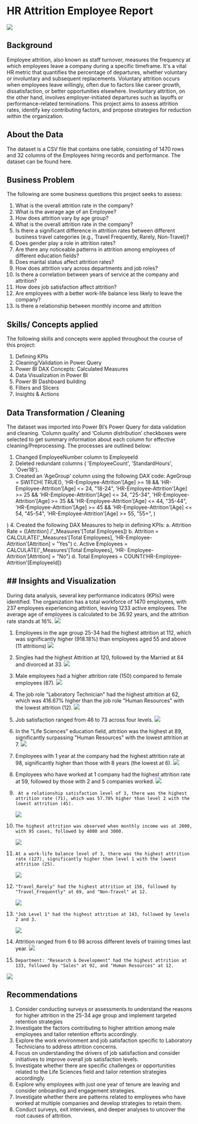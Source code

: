 # HR Attrition Employee Report
![](attrtion_image.jpg) 

## Background
Employee attrition, also known as staff turnover, measures the frequency at which employees leave a company during a specific timeframe. It's a vital HR metric that quantifies the percentage of departures, whether voluntary or involuntary and subsequent replacements. Voluntary attrition occurs when employees leave willingly, often due to factors like career growth, dissatisfaction, or better opportunities elsewhere. Involuntary attrition, on the other hand, involves employer-initiated departures such as layoffs or performance-related terminations. This project aims to assess attrition rates, identify key contributing factors, and propose strategies for reduction within the organization.

## About the Data
The dataset is a CSV file that contains one table, consisting of 1470 rows and 32 columns of the Employees hiring records and performance. The dataset can be found here.

## Business Problem
The following are some business questions this project seeks to assess:
1.  What is the overall attrition rate in the company?
2.	What is the average age of an Employee?
3.	How does attrition vary by age group?
4.	What is the overall attrition rate in the company?
5.	Is there a significant difference in attrition rates between different business travel categories (e.g., Travel Frequently, Rarely, Non-Travel)?
6.	Does gender play a role in attrition rates?
7.	Are there any noticeable patterns in attrition among employees of different education fields?
8.	Does marital status affect attrition rates?
9.	How does attrition vary across departments and job roles?
10.	Is there a correlation between years of service at the company and attrition?
11.	How does job satisfaction affect attrition?
12.	Are employees with a better work-life balance less likely to leave the company?
13.	Is there a relationship between monthly income and attrition

## Skills/ Concepts applied
The following skills and concepts were applied throughout the course of this project:
1.	Defining KPIs
2.	Cleaning/Validation in Power Query
3.	Power BI DAX Concepts: Calculated Measures
4.	Data Visualization in Power BI
5.	Power BI Dashboard building
6.	Filters and Slicers
7.	Insights & Actions

## Data Transformation / Cleaning
The dataset was imported into Power BI’s Power Query for data validation and cleaning.  ‘Column quality’ and ‘Column distribution’ checkboxes were selected to get summary information about each column for effective cleaning/Preprocessing. The processes are outlined below:
1.	Changed EmployeeNumber column to EmployeeId
2.	Deleted redundant columns ( 'EmployeeCount', 'StandardHours', 'Over18').
3.	Created an 'AgeGroup' column using the following DAX code:
  AgeGroup = 
  SWITCH(
    		TRUE(),
    		'HR-Employee-Attrition'[Age] >= 18 && 'HR-Employee-Attrition'[Age] <= 24, "18-24",
   		'HR-Employee-Attrition'[Age] >= 25 && 'HR-Employee-Attrition'[Age] <= 34, "25-34",
    		'HR-Employee-Attrition'[Age] >= 35 && 'HR-Employee-Attrition'[Age] <= 44, "35-44",
   		 'HR-Employee-Attrition'[Age] >= 45 && 'HR-Employee-Attrition'[Age] <= 54, "45-54",
   		 'HR-Employee-Attrition'[Age] >= 55, "55+",
)

)
4.	Created the following DAX Measures to help in defining KPIs:
    a.	Attrition Rate = ([Attrition] /'_Measures'[Total Employees]) 
    b.	Attrition = CALCULATE('_Measures'[Total Employees], 'HR-Employee-            Attrition'[Attrition] = "Yes")
    c.	Active Employees = CALCULATE('_Measures'[Total Employees], 'HR-              Employee-Attrition'[Attrition] = "No")
    d.	Total Employees = COUNT('HR-Employee-Attrition'[EmployeeId])

## ## Insights and Visualization
During data analysis, several key performance indicators (KPIs) were identified. The organization has a total workforce of 1470 employees, with 237 employees experiencing attrition, leaving 1233 active employees. The average age of employees is calculated to be 36.92 years, and the attrition rate stands at 16%.
![](kpi.PNG)

1.	Employees in the age group 25-34 had the highest attrition at 112, which was significantly higher (918.18%) than employees aged 55 and above (11 attritions)
![](age_group.PNG)
  
2.	Singles had the highest Attrition at 120, followed by the Married at 84 and divorced at 33.
![](marital_status.PNG)
   
3.	Male employees had a higher attrition rate (150) compared to female employees (87).
 ![](gender.PNG)
   
4.	The job role "Laboratory Technician" had the highest attrition at 62, which was 416.67% higher than the job role "Human Resources" with the lowest attrition (12).
 ![](job_role.PNG)
   
5.	Job satisfaction ranged from 46 to 73 across four levels.
   ![](job_satisfaction.PNG)
  	
6.	In the "Life Sciences" education field, attrition was the highest at 89, significantly surpassing "Human Resources" with the lowest attrition at 7.
   ![](education_field.PNG)
  	
7.	Employees with 1 year at the company had the highest attrition rate at 98, significantly higher than those with 8 years (the lowest at 6).
![](years_company.PNG)
	
8.	Employees who have worked at 1 company had the highest attrition rate at 59, followed by those with 2 and 5 companies worked.
![](company_worked.PNG)

9.  	At a relationship satisfaction level of 3, there was the highest attrition rate (71), which was 57.78% higher than level 2 with the lowest attrition (45).
    ![](relationship_satisfaction.PNG)

10.  	The highest attrition was observed when monthly income was at 2000, with 95 cases, followed by 4000 and 3000.
    ![](monthly_income.PNG)

11.  	At a work-life balance level of 3, there was the highest attrition rate (127), significantly higher than level 1 with the lowest attrition (25).
    ![](work_life.PNG)
13.  	"Travel_Rarely" had the highest attrition at 156, followed by "Travel_Frequently" at 69, and "Non-Travel" at 12.
    ![](business_travel.PNG)
14.  	"Job Level 1" had the highest attrition at 143, followed by levels 2 and 3.
    ![](job_level.PNG)

15.	Attrition ranged from 6 to 98 across different levels of training times last year.
    ![](training_time.PNG)
17.  	Department: "Research & Development" had the highest attrition at 133, followed by "Sales" at 92, and "Human Resources" at 12.
![](departmnt.PNG)

## Recommendations
1.	Consider conducting surveys or assessments to understand the reasons for higher attrition in the 25-34 age group and implement targeted retention strategies
2.	Investigate the factors contributing to higher attrition among male employees and tailor retention efforts accordingly.
3.	Explore the work environment and job satisfaction specific to Laboratory Technicians to address attrition concerns.
4.	Focus on understanding the drivers of job satisfaction and consider initiatives to improve overall job satisfaction levels.
5.	Investigate whether there are specific challenges or opportunities related to the Life Sciences field and tailor retention strategies accordingly.
6.	Explore why employees with just one year of tenure are leaving and consider onboarding and engagement strategies.
7.	Investigate whether there are patterns related to employees who have worked at multiple companies and develop strategies to retain them.
8.	Conduct surveys, exit interviews, and deeper analyses to uncover the root causes of attrition.











